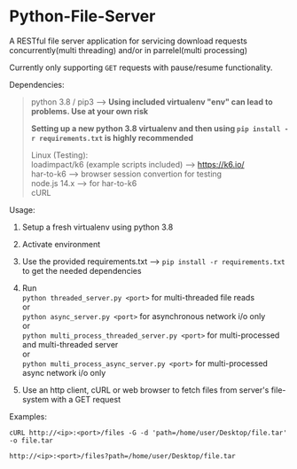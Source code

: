 # Python-File-Server
A RESTful file server application for servicing download requests concurrently(multi threading) and/or in parrelel(multi processing)

Currently only supporting `GET` requests with pause/resume functionality.

Dependencies:  

>python 3.8 / pip3 --> **Using included virtualenv "env" can lead to problems. Use at your own risk**
>
>**Setting up a new python 3.8 virtualenv and then using `pip install -r requirements.txt` is highly recommended**
>
>Linux (Testing):   
>loadimpact/k6 (example scripts included) --> https://k6.io/  
>har-to-k6 --> browser session convertion for testing  
>node.js 14.x --> for har-to-k6  
>cURL

Usage:

1. Setup a fresh virtualenv using python 3.8  

2. Activate environment  

3. Use the provided requirements.txt --> `pip install -r requirements.txt` to get the needed dependencies  

4. Run  
`python threaded_server.py <port>` for multi-threaded file reads  
or  
`python async_server.py <port>` for asynchronous network i/o only  
or  
`python multi_process_threaded_server.py <port>` for multi-processed and multi-threaded server  
or  
`python multi_process_async_server.py <port>` for multi-processed async network i/o only  

5. Use an http client, cURL or web browser to fetch files from server's file-system with a GET request


Examples:

`cURL http://<ip>:<port>/files -G -d 'path=/home/user/Desktop/file.tar' -o file.tar`

`http://<ip>:<port>/files?path=/home/user/Desktop/file.tar`
